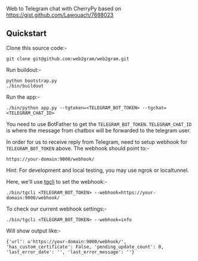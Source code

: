Web to Telegram chat with CherryPy based on https://gist.github.com/Lawouach/7698023

## Quickstart
Clone this source code:-

    git clone git@github.com:web2gram/web2gram.git

Run buildout:-

    python bootstrap.py
    ./bin/buildout

Run the app:-

    ./bin/python app.py --tgtoken=<TELEGRAM_BOT_TOKEN> --tgchat=<TELEGRAM_CHAT_ID>

You need to use BotFather to get the `TELEGRAM_BOT_TOKEN`. `TELEGRAM_CHAT_ID` is where the message from chatbox will be forwarded to the telegram user. 

In order for us to receive reply from Telegram, need to setup webhook for `TELEGRAM_BOT_TOKEN` above. The webhook should point to:-

    https://your-domain:9000/webhook/

Hint: For development and local testing, you may use ngrok or localtunnel.

Here, we'll use [tgcli] to set the webhook:-

    ./bin/tgcli <TELEGRAM_BOT_TOKEN> --webhook=https://your-domain:9000/webhook/

To check our current webhook settings:-

    ./bin/tgcli <TELEGRAM_BOT_TOKEN> --webhook=info

Will show output like:-

    {'url': u'https://your-domain:9000/webhook/', 'has_custom_certificate': False, 'pending_update_count': 0, 'last_error_date': '', 'last_error_message': ''}

[tgcli]: https://github.com/web2gram/tgcli
